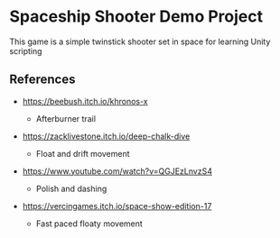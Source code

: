 # Spaceship Shooter Demo Project
This game is a simple twinstick shooter set in space for learning Unity scripting

## References
- https://beebush.itch.io/khronos-x
     - Afterburner trail

 - https://zacklivestone.itch.io/deep-chalk-dive
     - Float and drift movement
  
 - https://www.youtube.com/watch?v=QGJEzLnvzS4
     - Polish and dashing

 - https://vercingames.itch.io/space-show-edition-17
     - Fast paced floaty movement
